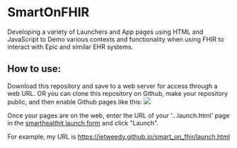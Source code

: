 # SmartOnFHIR

Developing a variety of Launchers and App pages using HTML and JavaScript to Demo various contexts and functionality when using FHIR to interact with Epic and similar EHR systems.

## How to use:

Download this repository and save to a web server for access through a web URL. OR you can clone this repository on Github, make your repository public, and then enable Github pages like this:
![](https://jetweedy.github.io/SmartOnFHIR/InkedGithubPages.jpg)


Once your pages are on the web, enter the URL of your '...launch.html' page in the [smarthealthit launch form](https://launch.smarthealthit.org/) and click "Launch".

For example, my URL is https://jetweedy.github.io/smart_on_fhir/launch.html
